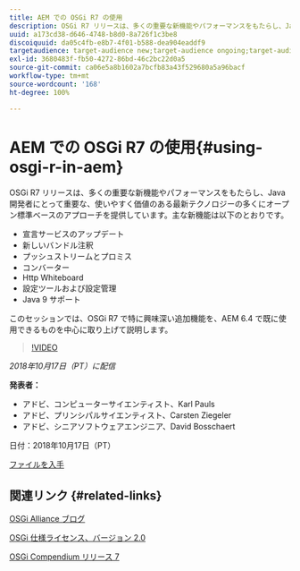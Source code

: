 ```yaml
---
title: AEM での OSGi R7 の使用
description: OSGi R7 リリースは、多くの重要な新機能やパフォーマンスをもたらし、Java 開発者にとって重要な、使いやすく価値のある最新テクノロジーの多くにオープン標準ベースのアプローチを提供しています。
uuid: a173cd38-d646-4748-b8d0-8a726f1c3be8
discoiquuid: da05c4fb-e8b7-4f01-b588-dea904eaddf9
targetaudience: target-audience new;target-audience ongoing;target-audience upgrader
exl-id: 3680483f-fb50-4272-86bd-46c2bc22d0a5
source-git-commit: ca06e5a8b1602a7bcfb83a43f529680a5a96bacf
workflow-type: tm+mt
source-wordcount: '168'
ht-degree: 100%

---
```


# AEM での OSGi R7 の使用{#using-osgi-r-in-aem}

OSGi R7 リリースは、多くの重要な新機能やパフォーマンスをもたらし、Java 開発者にとって重要な、使いやすく価値のある最新テクノロジーの多くにオープン標準ベースのアプローチを提供しています。主な新機能は以下のとおりです。

* 宣言サービスのアップデート
* 新しいバンドル注釈
* プッシュストリームとプロミス
* コンバーター
* Http Whiteboard
* 設定ツールおよび設定管理
* Java 9 サポート

このセッションでは、OSGi R7 で特に興味深い追加機能を、AEM 6.4 で既に使用できるものを中心に取り上げて説明します。

>[!VIDEO](https://video.tv.adobe.com/v/25037/?quality=9)

*2018年10月17日（PT）に配信*

**発表者：**

* アドビ、コンピューターサイエンティスト、Karl Pauls
* アドビ、プリンシパルサイエンティスト、Carsten Ziegeler
* アドビ、シニアソフトウェアエンジニア、David Bosschaert

日付：2018年10月17日（PT）

[ファイルを入手](assets/aem-gems-osg-r7inaem-10172018.pdf)

## 関連リンク {#related-links}

[OSGi Alliance ブログ](https://blog.osgi.org/2018/09/osgi-r7-highlights-blog-series.html)

[OSGi 仕様ライセンス、バージョン 2.0](https://osgi.org/specification/osgi.core/7.0.0/index.html)

[OSGi Compendium リリース 7](https://osgi.org/specification/osgi.cmpn/7.0.0/index.html)

<!--
[Get back to the Overview](https://helpx.adobe.com/experience-manager/kt/eseminars/gems/aem-index.html)
-->
